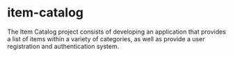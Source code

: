 # item-catalog
The Item Catalog project consists of developing an application that provides a list of items within a variety of categories, as well as provide a user registration and authentication system.
